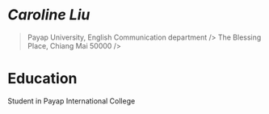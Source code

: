 # _Caroline Liu_
> Payap University, English Communication department />
> The Blessing Place, Chiang Mai 50000 />
# Education
Student in Payap International College
